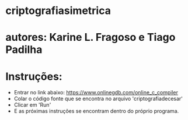 # criptografiasimetrica
# autores: Karine L. Fragoso e Tiago Padilha
# Instruções:
* Entrar no link abaixo:
  https://www.onlinegdb.com/online_c_compiler
* Colar o código fonte que se encontra no arquivo 'criptografiadecesar'
* Clicar em 'Run'
* E as próximas instruções se encontram dentro do próprio programa.
